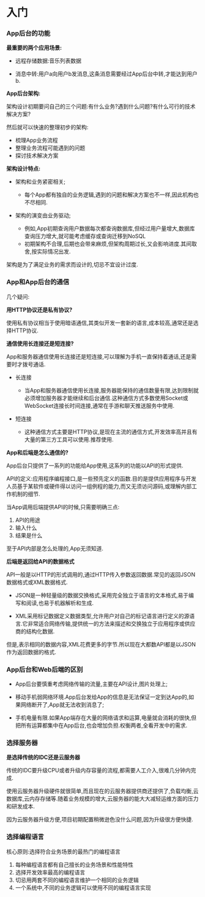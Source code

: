 # 入门

### **App后台的功能**

**最重要的两个应用场景:**

* 远程存储数据:音乐列表数据

* 消息中转:用户a向用户b发消息,这条消息需要经过App后台中转,才能达到用户b.


**App后台架构:**

架构设计初期要问自己的三个问题:有什么业务?遇到什么问题?有什么可行的技术解决方案?

然后就可以快速的整理初步的架构:

* 梳理App业务流程
* 整理业务流程可能遇到的问题
* 探讨技术解决方案

**架构设计特点:**

* 架构和业务紧密相关;

  * 每个App都有独自的业务逻辑,遇到的问题和解决方案也不一样,因此机构也不尽相同.

* 架构的演变由业务驱动;

  * 例如,App初期查询用户数据每次都查询数据库,但经过用户量增大,数据库查询压力增大,就可能考虑缓存或查询迁移到NoSQL
  * 初期架构不合理,后期也会带来麻烦,但架构周期过长,又会影响进度.其间取舍,按实际情况出发.


架构是为了满足业务的需求而设计的,切忌不宜设计过度.

### **App和App后台的通信**

几个疑问:

**用HTTP协议还是私有协议?**

使用私有协议相当于使用暗语通信,其类似开发一套新的语言,成本较高,通常还是选择HTTP协议.

**通信使用长连接还是短连接?**

App和服务器通信使用长连接还是短连接,可以理解为手机一直保持着通话,还是需要时才拨号通话.

* 长连接
  * 当App和服务器通信使用长连接,服务器能保持的通信数量有限,达到限制就必须增加服务器才能继续和后台通信.这种通信方式多数使用Socket或WebSocket连接长时间连接,通常在手游和聊天推送服务中使用.


* 短连接
  * 这种通信方式主要是HTTP协议,是现在主流的通信方式,开发效率高并且有大量的第三方工具可以使用.推荐使用.


**App和后端是怎么通信的?**

App后台只提供了一系列的功能给App使用,这系列的功能以API的形式提供.

API的定义:应用程序编程接口,是一些预先定义的函数.目的是提供应用程序与开发人员基于某软件或硬件得以访问一组例程的能力,而又无须访问源码,或理解内部工作机制的细节.

当App调用后端提供API的时候,只需要明确三点:

1. API的用途
2. 输入什么
3. 结果是什么

至于API内部是怎么处理的,App无须知道.

**后端是返回给API的数据格式**

API一般是以HTTP的形式调用的,通过HTTP传入参数返回数据.常见的返回JSON数据格式或XML数据格式.

* JSON是一种轻量级的数据交换格式,采用完全独立于语言的文本格式,易于编写和阅读,也易于机器解析和生成.

* XML采用标记数据定义数据类型,允许用户对自己的标记语言进行定义的源语言.它非常适合网络传输,提供统一的方法来描述和交换独立于应用程序或供应商的结构化数据.


但是,表示相同的数据内容,XML花费更多的字节.所以现在大都数API都是以JSON作为返回数据的格式.

### App后台和Web后端的区别

* App后台要慎重考虑网络传输的流量,主要在API设计,图片处理上;

* 移动手机弱网络环境.App后台发给App的信息是无法保证一定到达App的,如果网络断开了,App就无法收到消息了;

* 手机电量有限.如果App端存在大量的网络请求和运算,电量就会消耗的很快,但把所有运算都集中在App后台,也会增加负担.权衡两者,全看开发中的需求.


### 选择服务器

**是选择传统的IDC还是云服务器**

传统的IDC要升级CPU或者升级内存容量的流程,都需要人工介入,很难几分钟内完成.

使用云服务器升级硬件就很简单,而且现在的云服务器提供商还提供了,负载均衡,云数据库,云内存存储等.随着业务规模的增大,云服务器的能大大减轻运维方面的压力和研发成本.

因为云服务器升级方便,项目初期配置稍微逊色没什么问题,因为升级很方便快捷.

### 选择编程语言

核心原则:选择符合业务场景的最热门的编程语言

1. 每种编程语言都有自己擅长的业务场景和性能特性
2. 选择开发效率最高的编程语言
3. 切忌用两套不同的编程语言维护一个相同的业务逻辑
4. 一个系统中,不同的业务逻辑可以使用不同的编程语言实现


